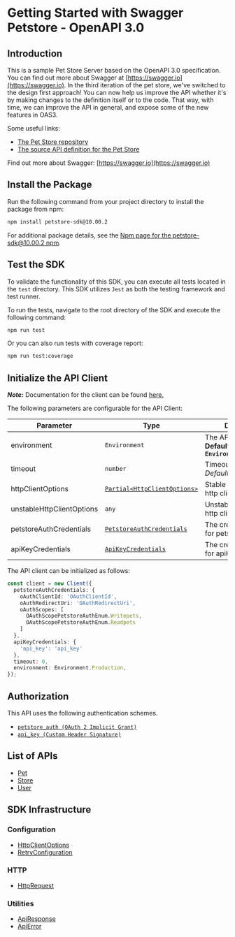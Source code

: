 
# Getting Started with Swagger Petstore - OpenAPI 3.0

## Introduction

This is a sample Pet Store Server based on the OpenAPI 3.0 specification.  You can find out more about
Swagger at [https://swagger.io](https://swagger.io). In the third iteration of the pet store, we've switched to the design first approach!
You can now help us improve the API whether it's by making changes to the definition itself or to the code.
That way, with time, we can improve the API in general, and expose some of the new features in OAS3.

Some useful links:

- [The Pet Store repository](https://github.com/swagger-api/swagger-petstore)
- [The source API definition for the Pet Store](https://github.com/swagger-api/swagger-petstore/blob/master/src/main/resources/openapi.yaml)

Find out more about Swagger: [https://swagger.io](https://swagger.io)

## Install the Package

Run the following command from your project directory to install the package from npm:

```bash
npm install petstore-sdk@10.00.2
```

For additional package details, see the [Npm page for the petstore-sdk@10.00.2 npm](https://www.npmjs.com/package/petstore-sdk/v/10.00.2).

## Test the SDK

To validate the functionality of this SDK, you can execute all tests located in the `test` directory. This SDK utilizes `Jest` as both the testing framework and test runner.

To run the tests, navigate to the root directory of the SDK and execute the following command:

```bash
npm run test
```

Or you can also run tests with coverage report:

```bash
npm run test:coverage
```

## Initialize the API Client

**_Note:_** Documentation for the client can be found [here.](https://www.github.com/rehanalam/petstore-js-sdk/tree/10.00.2/doc/client.md)

The following parameters are configurable for the API Client:

| Parameter | Type | Description |
|  --- | --- | --- |
| environment | `Environment` | The API environment. <br> **Default: `Environment.Production`** |
| timeout | `number` | Timeout for API calls.<br>*Default*: `0` |
| httpClientOptions | [`Partial<HttpClientOptions>`](https://www.github.com/rehanalam/petstore-js-sdk/tree/10.00.2/doc/http-client-options.md) | Stable configurable http client options. |
| unstableHttpClientOptions | `any` | Unstable configurable http client options. |
| petstoreAuthCredentials | [`PetstoreAuthCredentials`](https://www.github.com/rehanalam/petstore-js-sdk/tree/10.00.2/doc/auth/oauth-2-implicit-grant.md) | The credential object for petstoreAuth |
| apiKeyCredentials | [`ApiKeyCredentials`](https://www.github.com/rehanalam/petstore-js-sdk/tree/10.00.2/doc/auth/custom-header-signature.md) | The credential object for apiKey |

The API client can be initialized as follows:

```ts
const client = new Client({
  petstoreAuthCredentials: {
    oAuthClientId: 'OAuthClientId',
    oAuthRedirectUri: 'OAuthRedirectUri',
    oAuthScopes: [
      OAuthScopePetstoreAuthEnum.Writepets,
      OAuthScopePetstoreAuthEnum.Readpets
    ]
  },
  apiKeyCredentials: {
    'api_key': 'api_key'
  },
  timeout: 0,
  environment: Environment.Production,
});
```

## Authorization

This API uses the following authentication schemes.

* [`petstore_auth (OAuth 2 Implicit Grant)`](https://www.github.com/rehanalam/petstore-js-sdk/tree/10.00.2/doc/auth/oauth-2-implicit-grant.md)
* [`api_key (Custom Header Signature)`](https://www.github.com/rehanalam/petstore-js-sdk/tree/10.00.2/doc/auth/custom-header-signature.md)

## List of APIs

* [Pet](https://www.github.com/rehanalam/petstore-js-sdk/tree/10.00.2/doc/controllers/pet.md)
* [Store](https://www.github.com/rehanalam/petstore-js-sdk/tree/10.00.2/doc/controllers/store.md)
* [User](https://www.github.com/rehanalam/petstore-js-sdk/tree/10.00.2/doc/controllers/user.md)

## SDK Infrastructure

### Configuration

* [HttpClientOptions](https://www.github.com/rehanalam/petstore-js-sdk/tree/10.00.2/doc/http-client-options.md)
* [RetryConfiguration](https://www.github.com/rehanalam/petstore-js-sdk/tree/10.00.2/doc/retry-configuration.md)

### HTTP

* [HttpRequest](https://www.github.com/rehanalam/petstore-js-sdk/tree/10.00.2/doc/http-request.md)

### Utilities

* [ApiResponse](https://www.github.com/rehanalam/petstore-js-sdk/tree/10.00.2/doc/api-response.md)
* [ApiError](https://www.github.com/rehanalam/petstore-js-sdk/tree/10.00.2/doc/api-error.md)


